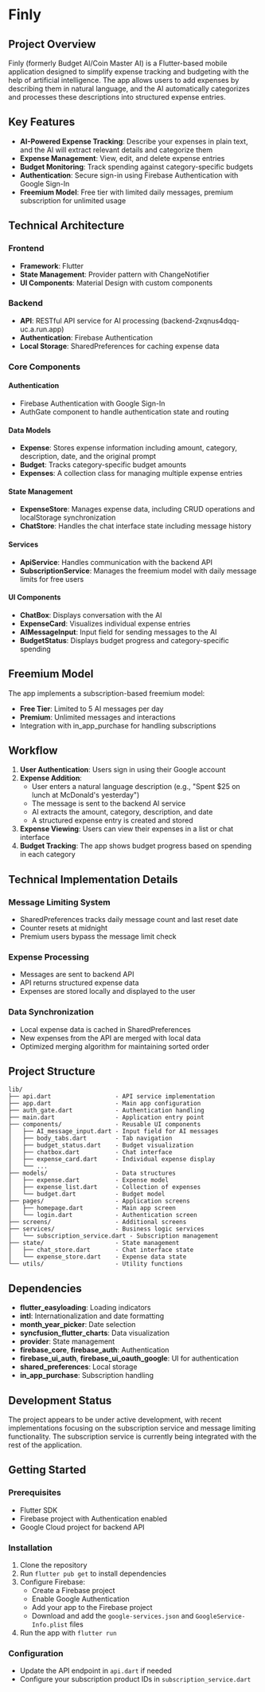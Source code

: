 # Finly

## Project Overview

Finly (formerly Budget AI/Coin Master AI) is a Flutter-based mobile application designed to simplify expense tracking and budgeting with the help of artificial intelligence. The app allows users to add expenses by describing them in natural language, and the AI automatically categorizes and processes these descriptions into structured expense entries.

## Key Features

- **AI-Powered Expense Tracking**: Describe your expenses in plain text, and the AI will extract relevant details and categorize them
- **Expense Management**: View, edit, and delete expense entries
- **Budget Monitoring**: Track spending against category-specific budgets
- **Authentication**: Secure sign-in using Firebase Authentication with Google Sign-In
- **Freemium Model**: Free tier with limited daily messages, premium subscription for unlimited usage

## Technical Architecture

### Frontend

- **Framework**: Flutter
- **State Management**: Provider pattern with ChangeNotifier
- **UI Components**: Material Design with custom components

### Backend

- **API**: RESTful API service for AI processing (backend-2xqnus4dqq-uc.a.run.app)
- **Authentication**: Firebase Authentication
- **Local Storage**: SharedPreferences for caching expense data

### Core Components

#### Authentication

- Firebase Authentication with Google Sign-In
- AuthGate component to handle authentication state and routing

#### Data Models

- **Expense**: Stores expense information including amount, category, description, date, and the original prompt
- **Budget**: Tracks category-specific budget amounts
- **Expenses**: A collection class for managing multiple expense entries

#### State Management

- **ExpenseStore**: Manages expense data, including CRUD operations and localStorage synchronization
- **ChatStore**: Handles the chat interface state including message history

#### Services

- **ApiService**: Handles communication with the backend API
- **SubscriptionService**: Manages the freemium model with daily message limits for free users

#### UI Components

- **ChatBox**: Displays conversation with the AI
- **ExpenseCard**: Visualizes individual expense entries
- **AIMessageInput**: Input field for sending messages to the AI
- **BudgetStatus**: Displays budget progress and category-specific spending

## Freemium Model

The app implements a subscription-based freemium model:

- **Free Tier**: Limited to 5 AI messages per day
- **Premium**: Unlimited messages and interactions
- Integration with in_app_purchase for handling subscriptions

## Workflow

1. **User Authentication**: Users sign in using their Google account
2. **Expense Addition**:
   - User enters a natural language description (e.g., "Spent $25 on lunch at McDonald's yesterday")
   - The message is sent to the backend AI service
   - AI extracts the amount, category, description, and date
   - A structured expense entry is created and stored
3. **Expense Viewing**: Users can view their expenses in a list or chat interface
4. **Budget Tracking**: The app shows budget progress based on spending in each category

## Technical Implementation Details

### Message Limiting System

- SharedPreferences tracks daily message count and last reset date
- Counter resets at midnight
- Premium users bypass the message limit check

### Expense Processing

- Messages are sent to backend API
- API returns structured expense data
- Expenses are stored locally and displayed to the user

### Data Synchronization

- Local expense data is cached in SharedPreferences
- New expenses from the API are merged with local data
- Optimized merging algorithm for maintaining sorted order

## Project Structure

```
lib/
├── api.dart                  - API service implementation
├── app.dart                  - Main app configuration
├── auth_gate.dart            - Authentication handling
├── main.dart                 - Application entry point
├── components/               - Reusable UI components
│   ├── AI_message_input.dart - Input field for AI messages
│   ├── body_tabs.dart        - Tab navigation
│   ├── budget_status.dart    - Budget visualization
│   ├── chatbox.dart          - Chat interface
│   ├── expense_card.dart     - Individual expense display
│   └── ...
├── models/                   - Data structures
│   ├── expense.dart          - Expense model
│   ├── expense_list.dart     - Collection of expenses
│   └── budget.dart           - Budget model
├── pages/                    - Application screens
│   ├── homepage.dart         - Main app screen
│   └── login.dart            - Authentication screen
├── screens/                  - Additional screens
├── services/                 - Business logic services
│   └── subscription_service.dart - Subscription management
├── state/                    - State management
│   ├── chat_store.dart       - Chat interface state
│   └── expense_store.dart    - Expense data state
└── utils/                    - Utility functions
```

## Dependencies

- **flutter_easyloading**: Loading indicators
- **intl**: Internationalization and date formatting
- **month_year_picker**: Date selection
- **syncfusion_flutter_charts**: Data visualization
- **provider**: State management
- **firebase_core**, **firebase_auth**: Authentication
- **firebase_ui_auth**, **firebase_ui_oauth_google**: UI for authentication
- **shared_preferences**: Local storage
- **in_app_purchase**: Subscription handling

## Development Status

The project appears to be under active development, with recent implementations focusing on the subscription service and message limiting functionality. The subscription service is currently being integrated with the rest of the application.

## Getting Started

### Prerequisites

- Flutter SDK
- Firebase project with Authentication enabled
- Google Cloud project for backend API

### Installation

1. Clone the repository
2. Run `flutter pub get` to install dependencies
3. Configure Firebase:
   - Create a Firebase project
   - Enable Google Authentication
   - Add your app to the Firebase project
   - Download and add the `google-services.json` and `GoogleService-Info.plist` files
4. Run the app with `flutter run`

### Configuration

- Update the API endpoint in `api.dart` if needed
- Configure your subscription product IDs in `subscription_service.dart`
